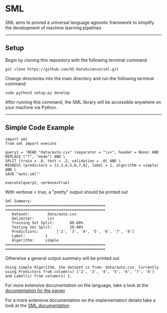 # SML
SML aims to proved a universal language agnostic framework to simplify the development of machine learning pipelines
____
## Setup
Begin by cloning this repository with the following terminal command
```
git clone https://github.com/UI-DataScience/sml.git
```
Change directories into the main directory and run the following terminal command

```
sudo python3 setup.py develop
```
After running this command, the SML library will be accessible anywhere on your machine via Python.

____
## Simple Code Example

```
import sml
from sml import execute

query1 = 'READ "data/auto.csv" (separator = "\s+", header = None) AND REPLACE ("?", "mode") AND \
SPLIT (train = .8, test = .2, validation = .0) AND \
REGRESS (predictors = [2,3,4,5,6,7,8], label = 1, algorithm = simple) AND \
SAVE "auto.sml"'

execute(query2, verbose=True)

```

With verbose = true, a "pretty" output should be printed out

```
Sml Summary:
=============================================
=============================================
   Dataset:        data/auto.csv
   Delimiter:      \s+
   Training Set Split:       80.00%
   Testing Set Split:        20.00%
   Predictiors:        ['2', '3', '4', '5', '6', '7', '8']
   Label:         1
   Algorithm:     simple
=============================================
=============================================
```

Otherwise a general output summary will be printed out
```
Using simple Algorithm, the dataset is from: data/auto.csv. Currently using Predictors from column(s) ['2', '3', '4', '5', '6', '7', '8'] and Label(s) from column(s) 1.
```

For more extensive documentation on the language, take a look at the [documentation for the parser](https://github.com/UI-DataScience/sml/tree/master/sml/parser)

For a more extensive documentation on the implementation details take a look at the [SML documentation](https://github.com/UI-DataScience/sml/tree/master/sml)
